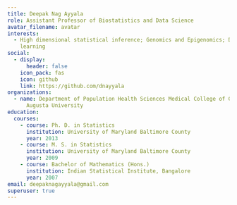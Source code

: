 ```yaml
---
title: Deepak Nag Ayyala
role: Assistant Professor of Biostatistics and Data Science
avatar_filename: avatar
interests:
  - High dimensional statistical inference; Genomics and Epigenomics; Deep
    learning
social:
  - display:
      header: false
    icon_pack: fas
    icon: github
    link: https://github.com/dnayyala
organizations:
  - name: Department of Population Health Sciences Medical College of Georgia,
      Augusta University
education:
  courses:
    - course: Ph. D. in Statistics
      institution: University of Maryland Baltimore County
      year: 2013
    - course: M. S. in Statistics
      institution: University of Maryland Baltimore County
      year: 2009
    - course: Bachelor of Mathematics (Hons.)
      institution: Indian Statistical Institute, Bangalore
      year: 2007
email: deepaknagayyala@gmail.com
superuser: true
---
```


